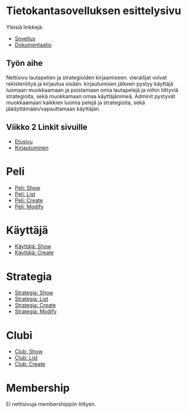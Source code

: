 # Tietokantasovelluksen esittelysivu

Yleisiä linkkejä:

* [Sovellus](http://pesjoona.users.cs.helsinki.fi/pelit/)
* [Dokumentaatio](doc/dokumentaatio.pdf)

## Työn aihe

Nettisivu lautapelien ja strategioiden kirjaamiseen. vierailijat voivat rekisteröityä ja kirjautua sisään. kirjautumisen jälkeen pystyy käyttäjä luomaan muokkaamaan ja poistamaan omia lautapelejä ja niihin liittyviä strategioita, sekä muokkamaan omaa käyttäjänimeä. Adminit pystyvät muokkaamaan kaikkien luomia pelejä ja strategioita, sekä jäädyttämään/vapauttamaan käyttäjän.


## Viikko 2 Linkit sivuille
* [Etusivu](http://pesjoona.users.cs.helsinki.fi/pelit/)
* [Kirjautuminen](http://pesjoona.users.cs.helsinki.fi/pelit/login)
# Peli
* [Peli: Show](http://pesjoona.users.cs.helsinki.fi/pelit/game/1)
* [Peli: List](http://pesjoona.users.cs.helsinki.fi/pelit/game)
* [Peli: Create](http://pesjoona.users.cs.helsinki.fi/pelit/game/create)
* [Peli: Modify](http://pesjoona.users.cs.helsinki.fi/pelit/game/modify/1)
# Käyttäjä
* [Käyttäjä: Show](http://pesjoona.users.cs.helsinki.fi/pelit/user/1)
* [Käyttäjä: Create](http://pesjoona.users.cs.helsinki.fi/pelit/create)
# Strategia
* [Strategia: Show](http://pesjoona.users.cs.helsinki.fi/pelit/strategy/1)
* [Strategia: List](http://pesjoona.users.cs.helsinki.fi/pelit/strategy)
* [Strategia: Create](http://pesjoona.users.cs.helsinki.fi/pelit/strategy/create)
* [Strategia: Modify](http://pesjoona.users.cs.helsinki.fi/pelit/strategy/modify/1)
# Clubi
* [Club: Show](http://pesjoona.users.cs.helsinki.fi/pelit/)
* [Club: List](http://pesjoona.users.cs.helsinki.fi/pelit/)
* [Club: Create](http://pesjoona.users.cs.helsinki.fi/pelit/)
# Membership

Ei nettisivuja membershippiin liittyen.




